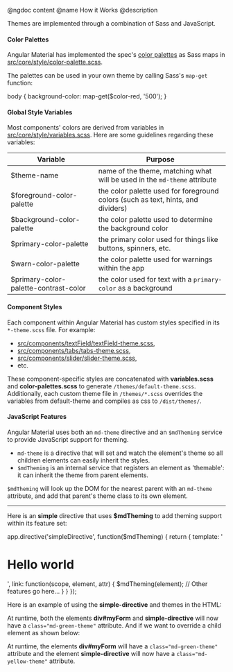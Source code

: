 @ngdoc content
@name How it Works
@description

Themes are implemented through a combination of Sass and JavaScript.

#### Color Palettes

Angular Material has implemented the spec's [color palettes](http://www.google.com/design/spec/style/color.html#color-ui-color-palette) as Sass maps in [src/core/style/color-palette.scss](https://github.com/angular/material/blob/master/src/core/style/color-palette.scss). 

The palettes can be used in your own theme by calling Sass's `map-get` function:

<hljs lang="css">
body {
	background-color: map-get($color-red, '500');
}
</hljs>

#### Global Style Variables

Most components' colors are derived from variables in [src/core/style/variables.scss](https://github.com/angular/material/blob/master/src/core/style/variables.scss). Here are some guidelines regarding these variables:

| Variable | Purpose |
|--------|--------|
| $theme-name | name of the theme, matching what will be used in the `md-theme` attribute |
| $foreground-color-palette | the color palette used for foreground colors (such as text, hints, and dividers) |
| $background-color-palette | the color palette used to determine the background color |
| $primary-color-palette | the primary color used for things like buttons, spinners, etc. |
| $warn-color-palette | the color palette used for warnings within the app |
| $primary-color-palette-contrast-color | the color used for text with a `primary-color` as a background |

#### Component Styles

Each component within Angular Material has custom styles specified in its `*-theme.scss` file. For example: 

- [src/components/textField/textField-theme.scss](https://github.com/angular/material/blob/master/src/components/textField/textField-theme.scss),
- [src/components/tabs/tabs-theme.scss](https://github.com/angular/material/blob/master/src/components/tabs/tabs-theme.scss),
- [src/components/slider/slider-theme.scss](https://github.com/angular/material/blob/master/src/components/slider/slider-theme.scss),
- etc.

These component-specific styles are concatenated with **variables.scss** and **color-palettes.scss** to generate `/themes/default-theme.scss`.
Additionally, each custom theme file in `/themes/*.scss` overrides the variables from default-theme and compiles as css to `/dist/themes/`.

#### JavaScript Features

Angular Material uses both an `md-theme` directive and an `$mdTheming` service to provide JavaScript support for theming.

- `md-theme` is a directive that will set and watch the element's theme so all children elements can easily inherit the styles.
- `$mdTheming` is an internal service that registers an element as 'themable': it can inherit the theme from parent elements.

`$mdTheming` will look up the DOM for the nearest parent with an `md-theme` attribute, and add that parent's theme class to its own element.


- - -

Here is an **simple** directive that uses **$mdTheming** to add theming support within its feature set:

<hljs lang="js">
app.directive('simpleDirective', function($mdTheming) {
  return {
    template: '<h1>Hello world</h1>',
    link: function(scope, element, attr) {
      $mdTheming(element);
	  // Other features go here...
    }
  }
});
</hljs>

Here is an example of using the **simple-directive** and themes in the HTML:

<hljs lang="html">
<div id="myForm" md-theme="green">
  <simple-directive></simple-directive>
</div>
</hljs>

At runtime, both the elements **div#myForm** and **simple-directive** will now have a `class="md-green-theme"` attribute. And if we want to override a child element as shown below:


<hljs lang="html">
<div id="myForm" md-theme="green">
  <simple-directive md-theme="yellow"></simple-directive>
</div>
</hljs>

At runtime, the elements **div#myForm** will have a `class="md-green-theme"` attribute and the element **simple-directive** will now have a `class="md-yellow-theme"` attribute.

